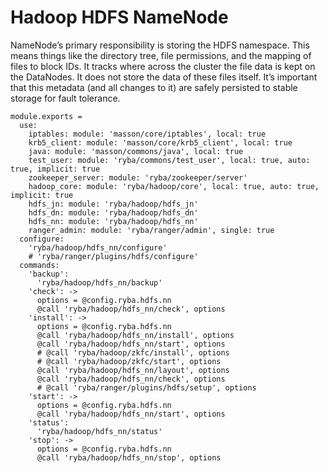 
# Hadoop HDFS NameNode

NameNode’s primary responsibility is storing the HDFS namespace. This means things
like the directory tree, file permissions, and the mapping of files to block
IDs. It tracks where across the cluster the file data is kept on the DataNodes. It
does not store the data of these files itself. It’s important that this metadata
(and all changes to it) are safely persisted to stable storage for fault tolerance.

    module.exports =
      use:
        iptables: module: 'masson/core/iptables', local: true
        krb5_client: module: 'masson/core/krb5_client', local: true
        java: module: 'masson/commons/java', local: true
        test_user: module: 'ryba/commons/test_user', local: true, auto: true, implicit: true
        zookeeper_server: module: 'ryba/zookeeper/server'
        hadoop_core: module: 'ryba/hadoop/core', local: true, auto: true, implicit: true
        hdfs_jn: module: 'ryba/hadoop/hdfs_jn'
        hdfs_dn: module: 'ryba/hadoop/hdfs_dn'
        hdfs_nn: module: 'ryba/hadoop/hdfs_nn'
        ranger_admin: module: 'ryba/ranger/admin', single: true
      configure:
        'ryba/hadoop/hdfs_nn/configure'
        # 'ryba/ranger/plugins/hdfs/configure'
      commands:
        'backup':
          'ryba/hadoop/hdfs_nn/backup'
        'check': ->
          options = @config.ryba.hdfs.nn
          @call 'ryba/hadoop/hdfs_nn/check', options
        'install': ->
          options = @config.ryba.hdfs.nn
          @call 'ryba/hadoop/hdfs_nn/install', options
          @call 'ryba/hadoop/hdfs_nn/start', options
          # @call 'ryba/hadoop/zkfc/install', options
          # @call 'ryba/hadoop/zkfc/start', options
          @call 'ryba/hadoop/hdfs_nn/layout', options
          @call 'ryba/hadoop/hdfs_nn/check', options
          # @call 'ryba/ranger/plugins/hdfs/setup', options
        'start': ->
          options = @config.ryba.hdfs.nn
          @call 'ryba/hadoop/hdfs_nn/start', options
        'status':
          'ryba/hadoop/hdfs_nn/status'
        'stop': ->
          options = @config.ryba.hdfs.nn
          @call 'ryba/hadoop/hdfs_nn/stop', options

[keys]: https://github.com/apache/hadoop-common/blob/trunk/hadoop-hdfs-project/hadoop-hdfs/src/main/java/org/apache/hadoop/hdfs/DFSConfigKeys.java
